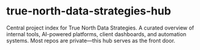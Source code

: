 # true-north-data-strategies-hub
Central project index for True North Data Strategies. A curated overview of internal tools, AI-powered platforms, client dashboards, and automation systems. Most repos are private—this hub serves as the front door.

